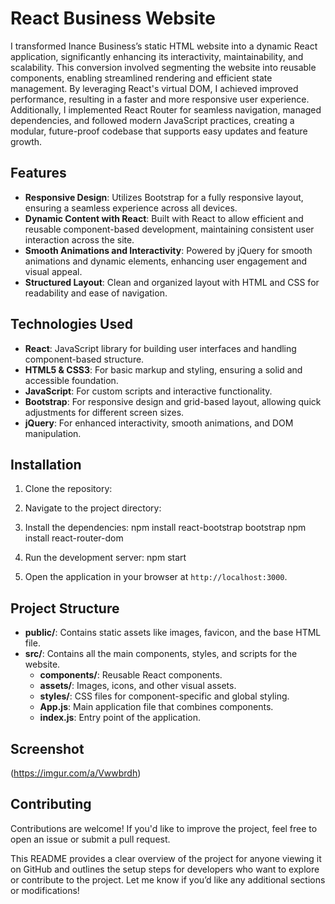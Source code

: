 # React Business Website

I transformed Inance Business’s static HTML website into a dynamic React application, significantly enhancing its interactivity, maintainability, and scalability. This conversion involved segmenting the website into reusable components, enabling streamlined rendering and efficient state management. By leveraging React's virtual DOM, I achieved improved performance, resulting in a faster and more responsive user experience. Additionally, I implemented React Router for seamless navigation, managed dependencies, and followed modern JavaScript practices, creating a modular, future-proof codebase that supports easy updates and feature growth.

## Features

- **Responsive Design**: Utilizes Bootstrap for a fully responsive layout, ensuring a seamless experience across all devices.
- **Dynamic Content with React**: Built with React to allow efficient and reusable component-based development, maintaining consistent user interaction across the site.
- **Smooth Animations and Interactivity**: Powered by jQuery for smooth animations and dynamic elements, enhancing user engagement and visual appeal.
- **Structured Layout**: Clean and organized layout with HTML and CSS for readability and ease of navigation.

## Technologies Used

- **React**: JavaScript library for building user interfaces and handling component-based structure.
- **HTML5 & CSS3**: For basic markup and styling, ensuring a solid and accessible foundation.
- **JavaScript**: For custom scripts and interactive functionality.
- **Bootstrap**: For responsive design and grid-based layout, allowing quick adjustments for different screen sizes.
- **jQuery**: For enhanced interactivity, smooth animations, and DOM manipulation.

## Installation

1. Clone the repository:

2. Navigate to the project directory:

3. Install the dependencies:
   npm install react-bootstrap bootstrap
   npm install react-router-dom

5. Run the development server:
   npm start

6. Open the application in your browser at `http://localhost:3000`.

## Project Structure

- **public/**: Contains static assets like images, favicon, and the base HTML file.
- **src/**: Contains all the main components, styles, and scripts for the website.
  - **components/**: Reusable React components.
  - **assets/**: Images, icons, and other visual assets.
  - **styles/**: CSS files for component-specific and global styling.
  - **App.js**: Main application file that combines components.
  - **index.js**: Entry point of the application.

## Screenshot

(https://imgur.com/a/Vwwbrdh)

## Contributing

Contributions are welcome! If you'd like to improve the project, feel free to open an issue or submit a pull request.

This README provides a clear overview of the project for anyone viewing it on GitHub and outlines the setup steps for developers who want to explore or contribute to the project. Let me know if you’d like any additional sections or modifications!
